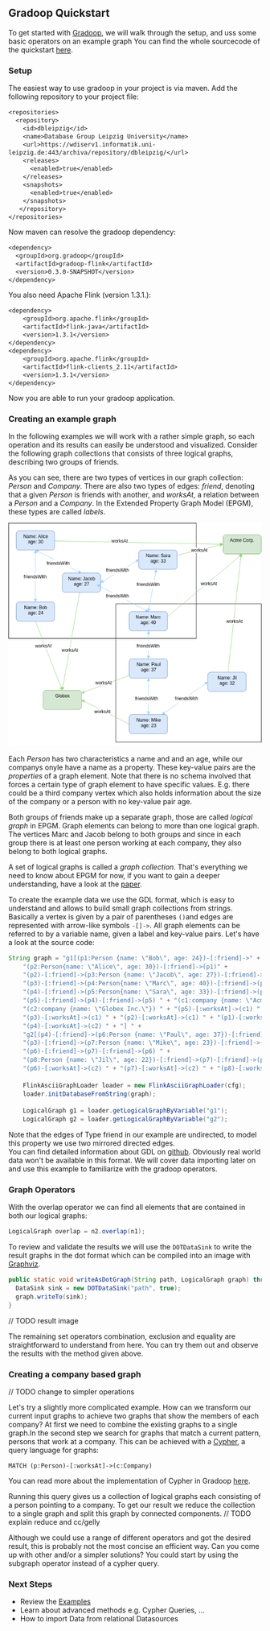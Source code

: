 ## Gradoop Quickstart

To get started with [Gradoop](http://www.gradoop.com), we will walk through the setup, and 
uss some basic operators on an example graph You can find the whole sourcecode of the quickstart [here](src/main/java/GradoopQuickstart.java).

### Setup

The easiest way to use gradoop in your project is via maven. Add the following repository to your project file:
```
<repositories>
  <repository>
    <id>dbleipzig</id>
    <name>Database Group Leipzig University</name>
    <url>https://wdiserv1.informatik.uni-leipzig.de:443/archiva/repository/dbleipzig/</url>
    <releases>
      <enabled>true</enabled>
    </releases>
    <snapshots>
      <enabled>true</enabled>
    </snapshots>
   </repository>
</repositories>
```
Now maven can resolve the gradoop dependency:
```
<dependency>
  <groupId>org.gradoop</groupId>
  <artifactId>gradoop-flink</artifactId>
  <version>0.3.0-SNAPSHOT</version>
</dependency>
```
You also need Apache Flink (version 1.3.1.):
```
<dependency>
    <groupId>org.apache.flink</groupId>
    <artifactId>flink-java</artifactId>
    <version>1.3.1</version>
</dependency>
<dependency>
    <groupId>org.apache.flink</groupId>
    <artifactId>flink-clients_2.11</artifactId>
    <version>1.3.1</version>
</dependency>
```
Now you are able to run your gradoop application.

### Creating an example graph
In the following examples we will work with a rather simple graph, so each operation and its 
results can easily be understood and visualized. Consider the following graph collections that consists of three logical graphs, describing two groups of friends.

As you can see, there are two types of vertices in our graph collection: _Person_ and _Company_. 
There are also two types of edges: _friend_, denoting that a given _Person_ is friends with 
another, and _worksAt_, a relation between a _Person_ and a _Company_. 
In the Extended Property Graph Model (EPGM), these types are called _labels_.

![example graph](images/example-graph.png)

Each _Person_ has two characteristics a name and and an age, while our companys onyle have a
 name as a property. These key-value pairs are the _properties_ of a graph element. Note that 
 there is no schema involved that forces a certain type of graph element to have specific values.
 E.g. there could be a third company vertex which also holds information about the size of 
 the company or a person with no key-value pair age. 
 
 Both groups of friends make up a separate graph, those are called _logical graph_ in EPGM. Graph
  elements can belong to more than one logical graph. The vertices Marc and Jacob belong to both 
  groups  and since in each group there is at least one person working at each company, they also belong 
  to both logical graphs.  
 
 A set of logical graphs is called a _graph collection_. That's everything we need to know about 
 EPGM for now, if you want to gain a deeper understanding, have a look at the [paper](http://dbs.uni-leipzig.de/file/EPGM.pdf).    


To create the example data we use the GDL format, which is easy to understand and allows 
to build small graph collections from strings. Basically a vertex is given by a pair of 
parentheses `()`and edges are represented with arrow-like symbols `-[]->`. All 
graph elements can be referred to by a variable name, given a label and key-value pairs. Let's have a look at the source code:

```java 
String graph = "g1[(p1:Person {name: \"Bob\", age: 24})-[:friend]->" +
    "(p2:Person{name: \"Alice\", age: 30})-[:friend]->(p1)" +
    "(p2)-[:friend]->(p3:Person {name: \"Jacob\", age: 27})-[:friend]->(p2) " +
    "(p3)-[:friend]->(p4:Person{name: \"Marc\", age: 40})-[:friend]->(p3) " +
    "(p4)-[:friend]->(p5:Person{name: \"Sara\", age: 33})-[:friend]->(p4) " +
    "(p5)-[:friend]->(p4)-[:friend]->(p5) " + "(c1:company {name: \"Acme Corp\"}) " +
    "(c2:company {name: \"Globex Inc.\"}) " + "(p5)-[:worksAt]->(c1) " +
    "(p3)-[:worksAt]->(c1) " + "(p2)-[:worksAt]->(c1) " + "(p1)-[:worksAt]->(c2) " +
    "(p4)-[:worksAt]->(c2) " + "] " +
    "g2[(p4)-[:friend]->(p6:Person {name: \"Paul\", age: 37})-[:friend]->(p4) " +
    "(p3)-[:friend]->(p7:Person {name: \"Mike\", age: 23})-[:friend]->(p3) " +
    "(p6)-[:friend]->(p7)-[:friend]->(p6) " +
    "(p8:Person {name: \"Jil\", age: 22})-[:friend]->(p7)-[:friend]->(p8) " +
    "(p6)-[:worksAt]->(c2) " + "(p7)-[:worksAt]->(c2) " + "(p8)-[:worksAt]->(c1) " + "]";
      
    FlinkAsciiGraphLoader loader = new FlinkAsciiGraphLoader(cfg);
    loader.initDatabaseFromString(graph);
      
    LogicalGraph g1 = loader.getLogicalGraphByVariable("g1");
    LogicalGraph g2 = loader.getLogicalGraphByVariable("g2");
```
Note that the edges of Type friend in our example are undirected, to model this property we use 
two mirrored directed edges.  
You can find detailed information about GDL on [github](https://github.com/s1ck/gdl).
Obviously real world data won't be available in this format. We will cover data importing 
later on and use this example to familiarize  with the gradoop operators.

### Graph Operators
With the overlap operator we can find all elements that are contained in both our logical 
graphs:
```java
LogicalGraph overlap = n2.overlap(n1);
```
To review and validate the results we will use the `DOTDataSink` to write the result graphs in 
the dot format which can be compiled into an image with [Graphviz](https://www.graphviz.org/). 
```java
public static void writeAsDotGraph(String path, LogicalGraph graph) throws Exception{
  DataSink sink = new DOTDataSink("path", true);
  graph.writeTo(sink);
}
```

// TODO result image

The remaining set operators combination, exclusion and equality are straightforward to
 understand from here. You can try them out and observe the results with the method given above. 

### Creating a company based graph 


// TODO change to simpler operations

Let's try a slightly more complicated example. How can we transform our current input graphs to 
achieve two graphs that show the members of each company? At first we need to combine the existing 
graphs to a single graph.In the second step we search for graphs that match a current 
pattern, persons that work at a company. This can be achieved with a [Cypher](https://neo4j.com/developer/cypher-query-language/), a query language for
 graphs: 
```
MATCH (p:Person)-[:worksAt]->(c:Company)
```
You can read more about the implementation of Cypher in Gradoop [here](https://dbs.uni-leipzig.de/file/GRADES17_Cypher_in_Gradoop.pdf).

Running this query gives us a collection of logical graphs each consisting of a person pointing 
to a company. To get our result we reduce the collection to a single graph and split this graph 
by connected components. 
// TODO explain reduce and cc/gelly  

Although we could use a range of different operators and got the desired result, this is probably
 not the most concise an efficient way. Can you come up with other and/or a simpler solutions? 
 You could start by using the subgraph operator instead of a cypher query.



### Next Steps 

* Review the [Examples](https://github.com/dbs-leipzig/gradoop/tree/master/gradoop-examples)
* Learn about advanced methods e.g. Cypher Queries, ...
* How to import Data from relational Datasources